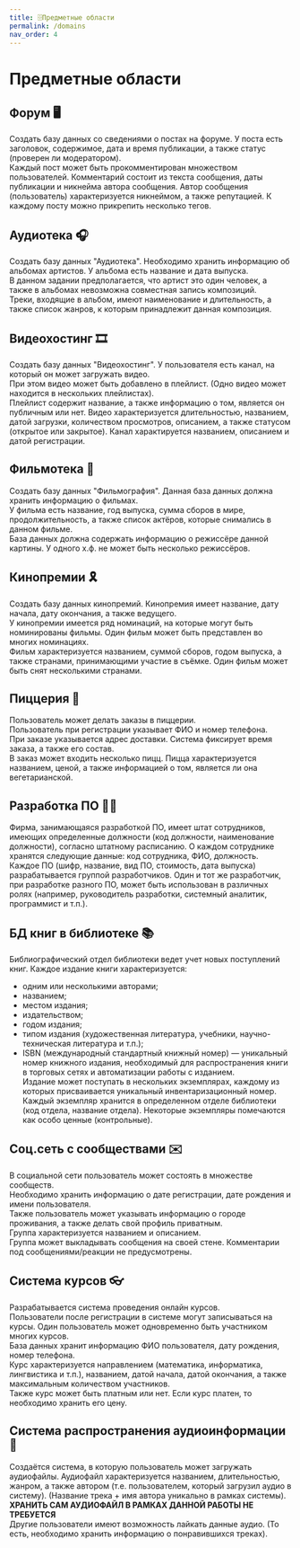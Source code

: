 ```yaml
---
title: 🗄️Предметные области
permalink: /domains
nav_order: 4
---
```


# Предметные области

## Форум 🖥️
Создать базу данных со сведениями о постах на форуме. У поста есть заголовок, содержимое, дата и время публикации, а также статус (проверен ли модератором). <br>
Каждый пост может быть прокомментирован множеством пользователей. Комментарий состоит из текста сообщения, даты публикации и никнейма автора сообщения. 
Автор сообщения (пользователь) характеризуется никнеймом, а также репутацией.
К каждому посту можно прикрепить несколько тегов.

## Аудиотека 🎧
Создать базу данных "Аудиотека".
Необходимо хранить информацию об альбомах артистов. У альбома есть название и дата выпуска. <br>
В данном задании предполагается, что артист это один человек, а также в альбомах невозможна совместная запись композиций. <br>
Треки, входящие в альбом, имеют наименование и длительность, а также список жанров, к которым принадлежит данная композиция.

## Видеохостинг 🎞️
Создать базу данных "Видеохостинг".
У пользователя есть канал, на который он может загружать видео. <br>
При этом видео может быть добавлено в плейлист. (Одно видео может находится в нескольких плейлистах). <br>
Плейлист содержит название, а также информацию о том, является он публичным или нет.
Видео характеризуется длительностью, названием, датой загрузки, количеством просмотров, описанием, а также статусом (открытое или закрытое). 
Канал характируется названием, описанием и датой регистрации.

## Фильмотека 🍿
Создать базу данных "Фильмография".
Данная база данных должна хранить информацию о фильмах. <br>
У фильма есть название, год выпуска, сумма сборов в мире, продолжительность, а также список актёров, которые снимались в данном фильме. <br>
База данных должна содержать информацию о режиссёре данной картины. У одного х.ф. не может быть несколько режиссёров.

## Кинопремии 🎗️
Создать базу данных кинопремий.
Кинопремия имеет название, дату начала, дату окончания, а также ведущего. <br>
У кинопремии имеется ряд номинаций, на которые могут быть номинированы фильмы. Один фильм может быть представлен во многих номинациях. <br>
Фильм характеризуется названием, суммой сборов, годом выпуска, а также странами, принимающими участие в съёмке. Один фильм может быть снят несколькими странами.

## Пиццерия 🍕
Пользователь может делать заказы в пиццерии. <br>
Пользователь при регистрации указывает ФИО и номер телефона. <br>
При заказе указывается адрес доставки. Система фиксирует время заказа, а также его состав. <br>
В заказ может входить несколько пицц.
Пицца характеризуется названием, ценой, а также информацией о том, является ли она вегетарианской.

## Разработка ПО 🧑‍💻
Фирма, занимающаяся разработкой ПО, имеет штат сотрудников, имеющих определенные должности (код должности, наименование должности), согласно штатному расписанию. О каждом сотруднике хранятся следующие данные: код сотрудника, ФИО, должность. <br>
Каждое ПО (шифр, название, вид ПО, стоимость, дата выпуска) разрабатывается группой разработчиков. Один и тот же разработчик, при разработке разного ПО, может быть использован в различных ролях (например, руководитель разработки, системный аналитик, программист и т.п.).

## БД книг в библиотеке 📚
Библиографический отдел библиотеки ведет  учет новых поступлений книг. Каждое издание книги характеризуется:
- одним или несколькими авторами;
- названием;
- местом издания;
- издательством;
- годом издания;
- типом издания (художественная литература, учебники, научно-техническая литература и т.п.);
- ISBN (международный стандартный книжный номер) — уникальный номер книжного издания, необходимый для распространения книги в торговых сетях и автоматизации работы с изданием. <br>
Издание может поступать в нескольких экземплярах, каждому из которых присваивается уникальный инвентаризационный номер. <br>
Каждый экземпляр хранится в определенном отделе библиотеки (код отдела, название отдела). Некоторые экземпляры помечаются как особо ценные (контрольные).

## Соц.сеть с сообществами ✉️
В социальной сети пользователь может состоять в множестве сообществ. <br>
Необходимо хранить информацию о дате регистрации, дате рождения и имени пользователя. <br>
Также пользователь может указывать информацию о городе проживания, а также делать свой профиль приватным. <br>
Группа характеризуется названием и описанием. <br>
Группа может выкладывать сообщения на своей стене. Комментарии под сообщениями/реакции не предусмотрены. <br>

## Система курсов 👓
Разрабатывается система проведения онлайн курсов. <br>
Пользователи после регистрации в системе могут записываться на курсы. Один пользователь может одновременно быть участником многих курсов. <br>
База данных хранит информацию ФИО пользователя, дату рождения, номер телефона. <br>
Курс характеризуется направлением (математика, информатика, лингвистика и т.п.), названием, датой начала, датой окончания, а также максимальным количеством участников. <br>
Также курс может быть платным или нет. Если курс платен, то необходимо хранить его цену.

## Система распространения аудиоинформации 🎸
Создаётся система, в которую пользователь может загружать аудиофайлы. Аудиофайл характеризуется названием, длительностью, жанром, а также автором (т.е. пользователем, который загрузил аудио в систему). (Название трека + имя автора уникально в рамках системы). <br>
**ХРАНИТЬ САМ АУДИОФАЙЛ В РАМКАХ ДАННОЙ РАБОТЫ НЕ ТРЕБУЕТСЯ** <br>
Другие пользователи имеют возможность лайкать данные аудио. (То есть, необходимо хранить информацию о понравившихся треках).
